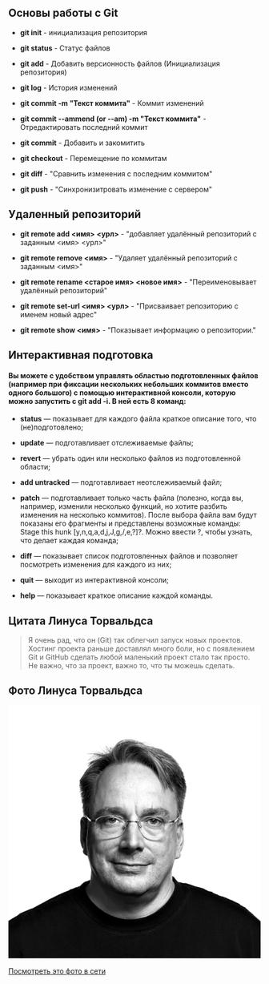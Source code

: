 ## Основы работы с Git

- **git init**  -    инициализация репозитория

 - **git status** -  Статус файлов

 - **git add** -     Добавить версионность файлов (Инициализация репозитория)

 - **git log** -     История изменений

- **git commit -m "Текст коммита"** -    Коммит изменений

- **git commit --ammend (or --am) -m "Текст коммита"** -     Отредактировать последний коммит

- **git commit** -   Добавить и закомитить

- **git checkout** - Перемещение по коммитам

- **git diff** - "Сравнить изменения с последним коммитом"

- **git push** - "Синхронизитровать изменение с сервером"

## Удаленный репозиторий

- **git remote add <имя> <урл>** - "добавляет удалённый репозиторий с заданным <имя> <урл>"

- **git remote remove <имя>** - "Удаляет удалённый репозиторий с заданным <имя>"

- **git remote rename <старое имя> <новое имя>** - "Переименовывает удалённый репозиторий"

- **git remote set-url <имя> <урл>** - "Присваивает репозиторию с именем новый адрес"

- **git remote show <имя>** - "Показывает информацию о репозитории."


## Интерактивная подготовка

#### Вы можете с удобством управлять областью подготовленных файлов (например при фиксации нескольких небольших коммитов вместо одного большого) с помощью интерактивной консоли, которую можно запустить с **git add -i**. В ней есть 8 команд:

- **status** — показывает для каждого файла краткое описание того, что (не)подготовлено;

- **update** — подготавливает отслеживаемые файлы;

- **revert** — убрать один или несколько файлов из подготовленной области; 

- **add untracked** — подготавливает неотслеживаемый файл;

- **patch** — подготавливает только часть файла (полезно, когда вы, например, изменили несколько функций, но хотите разбить изменения на несколько коммитов). После выбора файла вам будут показаны его фрагменты и представлены возможные команды: Stage this hunk [y,n,q,a,d,j,J,g,/,e,?]?. Можно ввести ?, чтобы узнать, что делает каждая команда;

- **diff** — показывает список подготовленных файлов и позволяет посмотреть изменения для каждого из них;

- **quit** — выходит из интерактивной консоли;

- **help** — показывает краткое описание каждой команды.

## Цитата Линуса Торвальдса 

> Я очень рад, что он (Git) так облегчил запуск новых проектов. Хостинг проекта раньше доставлял много боли, но с появлением Git и GitHub сделать любой маленький проект стало так просто. Не важно, что за проект, важно то, что ты можешь сделать.

## Фото Линуса Торвальдса

![Альтернативный текст](Linus.jpeg)

<a href="https://host-base.ru/wp-content/uploads/1/f/f/1ff0a2a9b343c3306a48612707aa8cdb.jpeg">Посмотреть это фото в сети</a>
